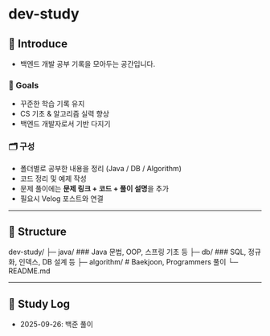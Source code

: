 # dev-study

## 🌟 Introduce

- 백엔드 개발 공부 기록을 모아두는 공간입니다.

### 🎯 Goals

- 꾸준한 학습 기록 유지
- CS 기초 & 알고리즘 실력 향상
- 백엔드 개발자로서 기반 다지기

### 🗂️ 구성

- 폴더별로 공부한 내용을 정리 (Java / DB / Algorithm)
- 코드 정리 및 예제 작성
- 문제 풀이에는 **문제 링크 + 코드 + 풀이 설명**을 추가
- 필요시 Velog 포스트와 연결

---

## 📂 Structure

dev-study/
├─ java/ ### Java 문법, OOP, 스프링 기초 등
├─ db/ ### SQL, 정규화, 인덱스, DB 설계 등
├─ algorithm/ # Baekjoon, Programmers 풀이
└─ README.md

---

## 📝 Study Log

- 2025-09-26: 백준 풀이
